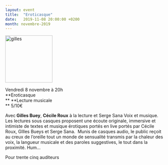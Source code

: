 ```yaml
---
layout: event
title:  "Eroticasque"
date:   2019-11-08 20:00:00 +0200
month: novembre-2019
---
```

<span style="font-weight:400;"><img class=" size-thumbnail wp-image-6688 alignleft" src="http://localhost/wpagendarts/wp-content/uploads/2019/06/gilles.jpg?w=150" alt="gilles" width="150" height="150" srcset="http://localhost/wpagendarts/wp-content/uploads/2019/06/gilles.jpg 340w, http://localhost/wpagendarts/wp-content/uploads/2019/06/gilles-300x300.jpg 300w, http://localhost/wpagendarts/wp-content/uploads/2019/06/gilles-150x150.jpg 150w" sizes="(max-width: 150px) 100vw, 150px" /></span>

<span style="font-weight:400;">Vendredi 8 novembre à 20h<br /> </span>**Eroticasque  
** **Lecture musicale  
** <span style="font-weight:400;">5/10€</span>

<span style="font-weight:400;">Avec<strong> Gilles Buey</strong>, <strong>Cécile Roux</strong> à la lecture et Serge Sana Voix et musique.<br /> </span><span style="font-weight:400;">Les lectures sous casques proposent une écoute originale, immersive et intimiste de textes et musique érotiques portés en live portés par Cécile Roux, Gllles Bueys et Serge Sana.  </span><span style="font-weight:400;">Munis de casques audio, le public reçoit au creux de l’oreille tout un monde de sensualité transmis par la chaleur des voix, la langueur musicale et des paroles suggestives, le tout dans la proximité. Hum…</span>

<span style="font-weight:400;">Pour trente cinq auditeurs</span>
